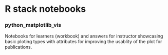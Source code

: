 # R stack notebooks 

### python_matplotlib_vis

Notebooks for learners (workbook) and answers for instructor showcasing basic ploting types with attributes for improving the usablity of the plot for publications. 